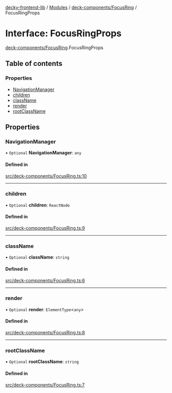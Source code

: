 [decky-frontend-lib](../README.md) / [Modules](../modules.md) / [deck-components/FocusRing](../modules/deck_components_FocusRing.md) / FocusRingProps

# Interface: FocusRingProps

[deck-components/FocusRing](../modules/deck_components_FocusRing.md).FocusRingProps

## Table of contents

### Properties

- [NavigationManager](deck_components_FocusRing.FocusRingProps.md#navigationmanager)
- [children](deck_components_FocusRing.FocusRingProps.md#children)
- [className](deck_components_FocusRing.FocusRingProps.md#classname)
- [render](deck_components_FocusRing.FocusRingProps.md#render)
- [rootClassName](deck_components_FocusRing.FocusRingProps.md#rootclassname)

## Properties

### NavigationManager

• `Optional` **NavigationManager**: `any`

#### Defined in

[src/deck-components/FocusRing.ts:10](https://github.com/SteamDeckHomebrew/decky-frontend-lib/blob/767dc2f/src/deck-components/FocusRing.ts#L10)

___

### children

• `Optional` **children**: `ReactNode`

#### Defined in

[src/deck-components/FocusRing.ts:9](https://github.com/SteamDeckHomebrew/decky-frontend-lib/blob/767dc2f/src/deck-components/FocusRing.ts#L9)

___

### className

• `Optional` **className**: `string`

#### Defined in

[src/deck-components/FocusRing.ts:6](https://github.com/SteamDeckHomebrew/decky-frontend-lib/blob/767dc2f/src/deck-components/FocusRing.ts#L6)

___

### render

• `Optional` **render**: `ElementType`<`any`\>

#### Defined in

[src/deck-components/FocusRing.ts:8](https://github.com/SteamDeckHomebrew/decky-frontend-lib/blob/767dc2f/src/deck-components/FocusRing.ts#L8)

___

### rootClassName

• `Optional` **rootClassName**: `string`

#### Defined in

[src/deck-components/FocusRing.ts:7](https://github.com/SteamDeckHomebrew/decky-frontend-lib/blob/767dc2f/src/deck-components/FocusRing.ts#L7)

